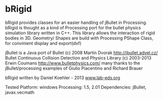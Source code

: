 bRigid
=========

bRigid provides classes for an easier handling of jBullet in Processing. bRigid is thought as a kind of Processing port for the bullet physics simulation library written in C++. This library allows the interaction of rigid bodies in 3D. Geometry/ Shapes are build with Processing PShape Class, for convinient display and export(dxf) 

jBullet is a Java port of Bullet (c) 2008 Martin Dvorak http://jbullet.advel.cz/
Bullet Continuous Collision Detection and Physics Library (c) 2003-2013 Erwin Coumans http://www.bulletphysics.com/ 
many thanks to the jBullet/processing examples of Giulio Piacentino and Richard Brauer 

bRigid written by Daniel Koehler - 2013 www.lab-eds.org

Tested Platform: windows 
Processing: 1.5, 2.01
Dependencies: jBullet, javax.vecmath